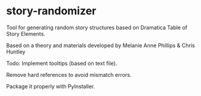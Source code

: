 # story-randomizer
Tool for generating random story structures based on Dramatica Table of Story Elements.

Based on a theory and materials developed by Melanie Anne Phillips & Chris Huntley

Todo:
  Implement tooltips (based on text file).
  
  Remove hard references to avoid mismatch errors.
  
  Package it properly with PyInstaller. 
